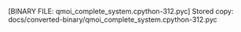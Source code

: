 [BINARY FILE: qmoi_complete_system.cpython-312.pyc]
Stored copy: docs/converted-binary/qmoi_complete_system.cpython-312.pyc
